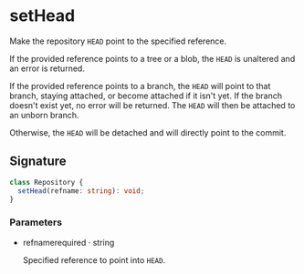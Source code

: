 # setHead

Make the repository `HEAD` point to the specified reference.

If the provided reference points to a tree or a blob, the `HEAD` is
unaltered and an error is returned.

If the provided reference points to a branch, the `HEAD` will point to
that branch, staying attached, or become attached if it isn't yet. If
the branch doesn't exist yet, no error will be returned. The `HEAD` will
then be attached to an unborn branch.

Otherwise, the `HEAD` will be detached and will directly point to the
commit.

## Signature

```ts
class Repository {
  setHead(refname: string): void;
}
```

### Parameters

<ul class="param-ul">
  <li class="param-li param-li-root">
    <span class="param-name">refname</span><span class="param-required">required</span>&nbsp;·&nbsp;<span class="param-type">string</span>
    <br>
    <p class="param-description">Specified reference to point into <code>HEAD</code>.</p>
  </li>
</ul>